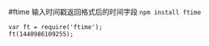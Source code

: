 #ftime
输入时间戳返回格式后的时间字段
``npm install ftime``

```
var ft = require('ftime');
ft(1440986109255);
```
